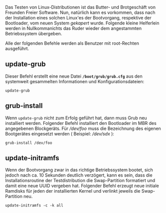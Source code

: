 Das Testen von Linux-Distributionen ist das Butter- und Brotgeschäft von Freunden Freier Software.
Nun, natürlich kann es vorkommen, dass nach der Installation eines solchen Linux'es der Bootvorgang,
respektive der Bootloader,
vom neuen System *gekapert* wurde.
Folgende kleine Helferlein werden in Nullkommanichts das Ruder wieder dem angestammten Betriebssystem übergeben.

Alle der folgenden Befehle werden als Benutzer mit root-Rechten ausgeführt.

## update-grub

Dieser Befehl erstellt eine neue Datei **`/boot/grub/grub.cfg`** aus den systemweit gesammelten Informationen und Konfigurationsdateien:

```
update-grub
```

## grub-install

Wenn `update-grub` nicht zum Erfolg geführt hat, dann muss Grub neu installiert werden.
Folgender Befehl installiert den Bootloader im MBR des angegebenen Blockgeräts.
Für */dev/foo* muss die Bezeichnung des eigenen Bootgerätes eingesetzt werden ( Beispiel: */dev/sdx* ):

```
grub-install /dev/foo
```

## update-initramfs

Wenn der Bootvorgang zwar in das richtige Betriebssystem bootet, sich jedoch nach ca. 10 Sekunden deutlich verzögert,
kann es sein, dass die Installationsroutine der Testdistribution die Swap-Partition formatiert und damit eine neue UUID vergeben hat.
Folgender Befehl erzeugt neue initiale Ramdisks für jeden der installierten Kernel und verlinkt jeweils die Swap-Partition neu.

```
update-initramfs -c -k all
```
